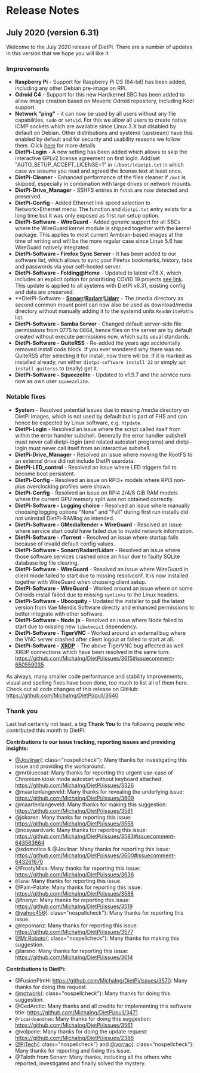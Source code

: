 # Release Notes

## July 2020 (version 6.31)

Welcome to the July 2020 release of DietPi. There are a number of updates in this version that we hope you will like it.

### Improvements

- **Raspberry Pi** - Support for Raspberry Pi OS (64-bit) has been added, including any other Debian pre-image on RPi.
- **Odroid C4** - Support for this new Hardkernel SBC has been added to allow image creation based on Meveric Odroid repository, including Kodi support.
- **Network "ping"** - it can now be used by all users without any file capabilities, `sudo` or `setuid`. For this we allow all users to create native ICMP sockets which are available since Linux 3.X but disabled by default on Debian. Other distributions and systemd (upstream) have this enabled by default and for security and usability reasons we follow them. Click [here](https://fedoraproject.org/wiki/Changes/EnableSysctlPingGroupRange) for more details
- **DietPi-Login** - A new setting has been added which allows to skip the interactive GPLv2 license agreement on first login. Add/set "AUTO_SETUP_ACCEPT_LICENSE=1" in `(/boot/)dietpi.txt` in which case we assume you read and agreed the license text at least once.
- **DietPi-Cleaner** - Enhanced performance of the files cleaner if `/mnt` is skipped, especially in combination with large drives or network mounts.
- **DietPi-Drive_Manager** - SSHFS entries in `fstab` are now detected and preserved.
- **DietPi-Config** - Added Ethernet link speed selection to Network>Ethernet menu. The function and `dietpi.txt` entry exists for a long time but it was only exposed as first run setup option.
- **DietPi-Software - WireGuard** - Added generic support for all SBCs where the WireGuard kernel module is shipped together with the kernel package. This applies to most current Armbian-based images at the time of writing and will be the more regular case since Linux 5.6 has WireGuard natively integrated.
- **DietPi-Software - Firefox Sync Server** - It has been added to our software list, which allows to sync your Firefox bookmarks, history, tabs and passwords via your self-hosted server.
- **DietPi-Software - Folding@Home** - Updated to latest v7.6.X, which includes an explicit option for prioritising COVID 19 projects [see link](https://foldingathome.org/2020/04/17/new-foldinghome-software-with-the-option-to-prioritize-covid-19-projects/). This update is applied to all systems with DietPi v6.31, existing config and data are preserved.
- **DietPi-Software - [**Sonarr**](../software/bittorrent.md#sonarr)/[**Radarr**](../software/bittorrent.md#radarr)/[**Lidarr**](../software/bittorrent.md#lidarr) - The /media directory as second common mount point can now also be used as download/media directory without manually adding it to the systemd units `ReadWritePaths` list.
- **DietPi-Software - Samba Server** - Changed default server-side file permissions from 0775 to 0664, hence files on the server are by default created without execute permissions now, which suits usual standards.
- **DietPi-Software - QuiteRSS** - Re-added the years ago accidentally removed install code block. If you ever wondered why there was no QuiteRSS after selecting it for install, now there will be. If it is marked as installed already, run either `dietpi-software install 22` or simply `apt install quiterss` to (really) get it.
- **DietPi-Software - Squeezelite** - Updated to v1.9.7 and the service runs now as own user `squeezelite`.

### Notable fixes

- **System** - Resolved potential issues due to missing /media directory on DietPi images, which is not used by default but is part of FHS and can hence be expected by Linux software, e.g. `htpdate`.
- **DietPi-Login** - Resolved an issue where the script called itself from within the error handler subshell. Generally the error handler subshell must never call dietpi-login (and related autostart programs) and dietpi-login must never call itself from an interactive subshell.
- **DietPi-Drive_Manager** - Resolved an issue where moving the RootFS to an external drive did not include DietPi userdata.
- **DietPi-LED_control** - Resolved an issue where LED triggers fail to become boot persistent.
- **DietPi-Config** - Resolved an issue on RPi3+ models where RPi3 non-plus overclocking profiles were shown.
- **DietPi-Config** - Resolved an issue on RPi4 2/4/8 GiB RAM models where the current GPU memory split was not obtained correctly.
- **DietPi-Software - Logging choice** - Resolved an issue where manually choosing logging options "None" and "Full" during first run installs did not uninstall DietPi-RAMlog as intended.
- **DietPi-Software - GMediaRender + WireGuard** - Resolved an issue where service start could have failed due to invalid network information.
- **DietPi-Software - rTorrent** - Resolved an issue where startup fails because of invalid default config values.
- **DietPi-Software - Sonarr/Radarr/Lidarr** - Resolved an issue where those software services crashed once an hour due to faulty SQLite database log file clearing.
- **DietPi-Software - WireGuard** - Resolved an issue where WireGuard in client mode failed to start due to missing resolvconf. It is now installed together with WireGuard when choosing client setup.
- **DietPi-Software - WireGuard** - Worked around an issue where on some Odroids install failed due to missing `symlinks` to the Linux headers.
- **DietPi-Software - Ubooquity** - Updated the installer to pull the latest version from Vae Mendis Software directly and enhanced permissions to better integrate with other software.
- **DietPi-Software - Node.js** - Resolved an issue where Node failed to start due to missing new `libatmoic1` dependency.
- **DietPi-Software - TigerVNC** - Worked around an external bug where the VNC server crashed after client logout or failed to start at all.
- **DietPi-Software - [XRDP](../software/remote_desktop.md#xrdp)** - The above TigerVNC bug affected as well XRDP connections which have been resolved in the same turn: <https://github.com/MichaIng/DietPi/issues/3615#issuecomment-650559035>

As always, many smaller code performance and stability improvements, visual and spelling fixes have been done, too much to list all of them here. Check out all code changes of this release on GitHub: <https://github.com/MichaIng/DietPi/pull/3640>

### Thank you

Last but certainly not least, a big **Thank You** to the following people who contributed this month to DietPi:

**Contributions to our issue tracking, reporting issues and providing insights:**

- [@Joulinar](https://dietpi.com/forum/u/Joulinar){: class="nospellcheck"}: Many thanks for investigating this issue and providing the workaround.
- @mrbluecoat: Many thanks for reporting the urgent use-case of Chromium kiosk mode autostart without keyboard attached: <https://github.com/MichaIng/DietPi/issues/3326>
- @maartenlangeveld: Many thanks for revealing the underlying issue: <https://github.com/MichaIng/DietPi/issues/3609>
- @maartenlangeveld: Many thanks for making this suggestion: <https://github.com/MichaIng/DietPi/issues/3581>
- @jokoren: Many thanks for reporting this issue: <https://github.com/MichaIng/DietPi/issues/3558>
- @nosyaardvark: Many thanks for reporting this issue: <https://github.com/MichaIng/DietPi/issues/3583#issuecomment-643583664>
- @sdomotica & @Joulinar: Many thanks for reporting this issue: <https://github.com/MichaIng/DietPi/issues/3600#issuecomment-643261670>
- @FrostyMisa: Many thanks for reporting this issue: <https://github.com/MichaIng/DietPi/issues/3636>
- `@lone`: Many thanks for reporting this issue.
- @Pain-Patate: Many thanks for reporting this issue: <https://github.com/MichaIng/DietPi/issues/3588>
- @fnsnyc: Many thanks for reporting this issue: <https://github.com/MichaIng/DietPi/issues/3519>
- [@yahoo456](https://dietpi.com/forum/u/yahoo456){: class="nospellcheck"}: Many thanks for reporting this issue.
- @repomanz: Many thanks for reporting this issue: <https://github.com/MichaIng/DietPi/issues/3577>
- [@Mr.Roboto](https://dietpi.com/forum/u/Mr.Roboto){: class="nospellcheck"}: Many thanks for making this suggestion.
- @larsno: Many thanks for reporting this issue: <https://github.com/MichaIng/DietPi/issues/3614>

**Contributions to DietPi:**

- @FusionPlmH: <https://github.com/MichaIng/DietPi/issues/3570>: Many thanks for doing this request.
- [@notwork](https://dietpi.com/forum/u/notwork){: class="nospellcheck"}: Many thanks for doing this suggestion.
- @CedArctic: Many thanks and all credits for implementing this software title: <https://github.com/MichaIng/DietPi/pull/3471>
- `@ricardoandren`: Many thanks for doing this suggestion: <https://github.com/MichaIng/DietPi/issues/3561>
- @volpone: Many thanks for doing the update request: <https://github.com/MichaIng/DietPi/issues/2386>
- [@PiTech](https://dietpi.com/forum/u/PiTech){: class="nospellcheck"} and [@vorrac](https://dietpi.com/forum/u/vorrac){: class="nospellcheck"}: Many thanks for reporting and fixing this issue.
- @Taloth from Sonarr: Many thanks, including all the others who reported, investigated and finally solved the mystery.
